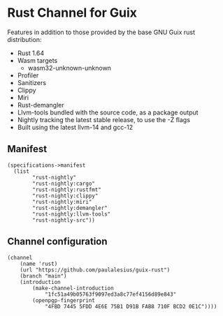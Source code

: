 # Rust Channel for Guix

Features in addition to those provided by the base GNU Guix rust distribution:

- Rust 1.64
- Wasm targets
    - wasm32-unknown-unknown
- Profiler
- Sanitizers
- Clippy
- Miri
- Rust-demangler
- Llvm-tools bundled with the source code, as a package output
- Nightly tracking the latest stable release, to use the -Z flags
- Built using the latest llvm-14 and gcc-12

## Manifest
    (specifications->manifest
      (list
            "rust-nightly"
            "rust-nightly:cargo"
            "rust-nightly:rustfmt"
            "rust-nightly:clippy"
            "rust-nightly:miri"
            "rust-nightly:demangler"
            "rust-nightly:llvm-tools"
            "rust-nightly-src"))

## Channel configuration
    (channel
        (name 'rust)
        (url "https://github.com/paulalesius/guix-rust")
        (branch "main")
        (introduction
            (make-channel-introduction
                "1fc51a49b05763f9097ed3a8c77ef4156d89e843"
            (openpgp-fingerprint
                "4FBD 7445 5FDD 4E6E 75B1 D91B FAB8 710F BCD2 0E1C"))))
